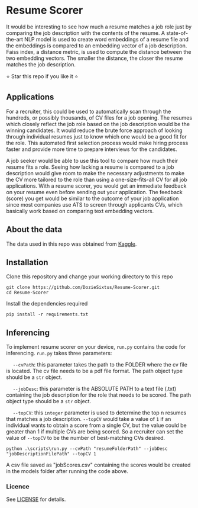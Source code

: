 # Resume Scorer
It would be interesting to see how much a resume matches a job role just by comparing the job description with the contents of the resume. A state-of-the-art NLP model is used to create word embeddings of a resume file and the embeddings is compared to an embedding vector of a job description. Faiss index, a distance metric, is used to compute the distance between the two embedding vectors. The smaller the distance, the closer the resume matches the job description.

⭐️ Star this repo if you like it ⭐️

## Applications
For a recruiter, this could be used to automatically scan through the hundreds, or possibly thousands, of CV files for a job opening. The resumes which closely reflect the job role based on the job description would be the winning candidates. It would reduce the brute force approach of looking through individual resumes just to know which one would be a good fit for the role. This automated first selection process would make hiring process faster and provide more time to prepare interviews for the candidates. 

A job seeker would be able to use this tool to compare how much their resume fits a role. Seeing how lacking a resume is compared to a job description would give room to make the necessary adjustments to make the CV more tailored to the role than using a one-size-fits-all CV for all job applications. With a resume scorer, you would get an immediate feedback on your resume even before sending out your application. The feedback (score) you get would be similar to the outcome of your job application since most companies use ATS to screen through applicants CVs, which basically work based on comparing text embedding vectors.

## About the data
The data used in this repo was obtained from [Kaggle](https://www.kaggle.com/datasets/snehaanbhawal/resume-dataset). 

## Installation
Clone this repository and change your working directory to this repo
```
git clone https://github.com/DozieSixtus/Resume-Scorer.git
cd Resume-Scorer
```
Install the dependencies required
```
pip install -r requirements.txt
```

## Inferencing
To implement resume scorer on your device, `run.py` contains the code for inferencing. `run.py` takes three parameters:

&emsp; `--cvPath`: this parameter takes the path to the FOLDER where the cv file is located. The cv file needs to be a pdf file format. The path object type should be a `str` object.

&emsp; `--jobDesc`: this parameter is the ABSOLUTE PATH to a text file (.txt) containing the job description for the role that needs to be scored. The path object type should be a `str` object.

&emsp; `--topCV`: this `integer` parameter is used to determine the top n resumes that matches a job description. `--topCV` would take a value of `1` if an individual wants to obtain a score from a single CV, but the value could be greater than 1 if multiple CVs are being scored. So a recruiter can set the value of `--topCV` to be the number of best-matching CVs desired.

```
python .\scripts\run.py --cvPath "resumeFolderPath" --jobDesc "jobDescriptionFilePath" --topCV 1
```
A csv file saved as "jobScores.csv" containing the scores would be created in the models folder after running the code above.
### Licence
See [LICENSE](LICENSE) for details.